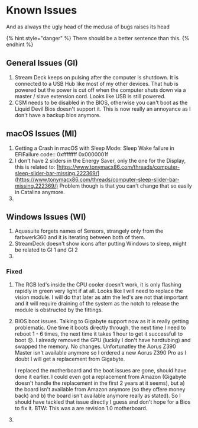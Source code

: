 # Known Issues

And as always the ugly head of the medusa of bugs raises its head

{% hint style="danger" %}
There should be a better sentence than this.
{% endhint %}

## General Issues \(GI\)

1. Stream Deck keeps on pulsing after the computer is shutdown. It is connected to a USB Hub like most of my other devices. That hub is powered but the power is cut off when the computer shuts down via a master / slave extension cord. Looks like USB is still powered.
2. CSM needs to be disabled in the BIOS, otherwise you can't boot as the Liquid Devil Bios doesn't support it. This is now really an annoyance as I don't have a backup bios anymore.

## macOS Issues \(MI\)

1. Getting a Crash in macOS with Sleep Mode: Sleep Wake failure in EFIFailure code:: 0xffffffff 0x0000001f
2. I don't have 2 sliders in the Energy Saver, only the one for the Display, this is related to: [https://www.tonymacx86.com/threads/computer-sleep-slider-bar-missing.222369/](https://www.tonymacx86.com/threads/computer-sleep-slider-bar-missing.222369/) Problem though is that you can't change that so easily in Catalina anymore.
3. 


## Windows Issues \(WI\)

1. Aquasuite forgets names of Sensors, strangely only from the farbwerk360 and it is iterating between both of them.
2. StreamDeck doesn't show icons after putting Windows to sleep, might be related to GI 1 and GI 2
3. 


### Fixed

1. The RGB led's inside the CPU cooler doesn't work, it is only flashing rapidly in green very light if at all. Looks like I will need to replace the vision module. I will do that later as atm the led's are not that important and it will require draining of the system as the notch to release the module is obstructed by the fittings.
2. BIOS boot issues. Talking to Gigabyte support now as it is really getting problematic. One time it boots directly through, the next time I need to reboot 1 - 6 times, the next time it takes 1 hour to get it successfull to boot 😞. I already removed the GPU \(luckily I don't have hardtubing\) and swapped the memory. No changes. Unfortunatley the Aorus Z390 Master isn't available anymore so I ordered a new Aorus Z390 Pro as I doubt I will get a replacement from Gigabyte. 

   I replaced the motherboard and the boot issues are gone, should have done it earlier. I could even got a replacement from Amazon \(Gigabyte doesn't handle the replacement in the first 2 years at it seems\), but a\) the board isn't available from Amazon anymore \(so they offere money back\) and b\) the board isn't available anymore really as stated\). So I should have tackled that issue directly I guess and don't hope for a Bios to fix it. BTW: This was a are revision 1.0 motherboard.

3. 
